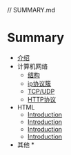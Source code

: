 // SUMMARY.md

# Summary
* [介绍](README.md)
* 计算机网络
    * [结构](network/struct.md)
    * [ip协议簇](network/ip.md)
    * [TCP/UDP](network/tcp.md)
    * [HTTP协议](network/http.md)
* HTML
    * [Introduction](Chapter2/c1.md)
    * [Introduction](Chapter2/c2.md)
    * [Introduction](Chapter2/c3.md)
    * [Introduction](Chapter2/c4.md)
* 其他
    * 

